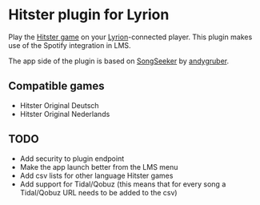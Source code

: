 # Hitster plugin for Lyrion

Play the [Hitster game](https://hitstergame.com) on your [Lyrion](https://lyrion.org)-connected player. This plugin makes use of the Spotify integration in LMS.

The app side of the plugin is based on [SongSeeker](https://github.com/andygruber/songseeker) by [andygruber](https://github.com/andygruber). 

## Compatible games

- Hitster Original Deutsch
- Hitster Original Nederlands

## TODO

- Add security to plugin endpoint
- Make the app launch better from the LMS menu
- Add csv lists for other language Hitster games
- Add support for Tidal/Qobuz (this means that for every song a Tidal/Qobuz URL needs to be added to the csv)
